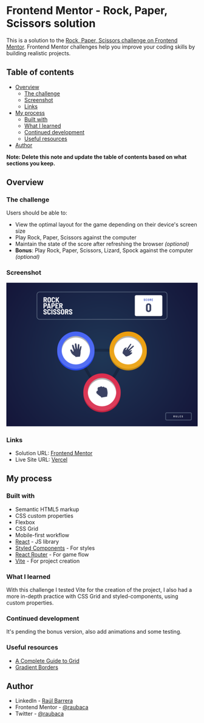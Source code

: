 # Frontend Mentor - Rock, Paper, Scissors solution

This is a solution to the [Rock, Paper, Scissors challenge on Frontend Mentor](https://www.frontendmentor.io/challenges/rock-paper-scissors-game-pTgwgvgH). Frontend Mentor challenges help you improve your coding skills by building realistic projects.

## Table of contents

- [Overview](#overview)
  - [The challenge](#the-challenge)
  - [Screenshot](#screenshot)
  - [Links](#links)
- [My process](#my-process)
  - [Built with](#built-with)
  - [What I learned](#what-i-learned)
  - [Continued development](#continued-development)
  - [Useful resources](#useful-resources)
- [Author](#author)

**Note: Delete this note and update the table of contents based on what sections you keep.**

## Overview

### The challenge

Users should be able to:

- View the optimal layout for the game depending on their device's screen size
- Play Rock, Paper, Scissors against the computer
- Maintain the state of the score after refreshing the browser _(optional)_
- **Bonus**: Play Rock, Paper, Scissors, Lizard, Spock against the computer _(optional)_

### Screenshot

![Rock Paper Scissors](./screenshot.png)

### Links

- Solution URL: [Frontend Mentor](https://your-solution-url.com)
- Live Site URL: [Vercel](https://fm-rock-paper-scissors.vercel.app/)

## My process

### Built with

- Semantic HTML5 markup
- CSS custom properties
- Flexbox
- CSS Grid
- Mobile-first workflow
- [React](https://reactjs.org/) - JS library
- [Styled Components](https://styled-components.com/) - For styles
- [React Router](https://reactrouter.com/en/main) - For game flow
- [Vite](https://vitejs.dev/) - For project creation

### What I learned

With this challenge I tested Vite for the creation of the project, I also had a more in-depth practice with CSS Grid and styled-components, using custom properties.

### Continued development

It's pending the bonus version, also add animations and some testing.

### Useful resources

- [A Complete Guide to Grid](https://css-tricks.com/snippets/css/complete-guide-grid/)
- [Gradient Borders](https://codyhouse.co/nuggets/css-gradient-borders)

## Author

- LinkedIn - [Raúl Barrera](https://www.linkedin.com/in/raubaca/)
- Frontend Mentor - [@raubaca](https://www.frontendmentor.io/profile/raubaca)
- Twitter - [@raubaca](https://www.twitter.com/raubaca)
